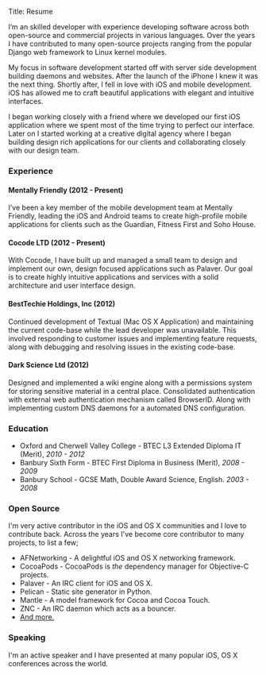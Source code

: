 Title: Resume

I’m an skilled developer with experience developing software across both
open-source and commercial projects in various languages. Over the years I
have contributed to many open-source projects ranging from the popular Django
web framework to Linux kernel modules.

My focus in software development started off with server side development
building daemons and websites. After the launch of the iPhone I knew it was
the next thing. Shortly after, I fell in love with iOS and mobile development.
iOS has allowed me to craft beautiful applications with elegant and intuitive
interfaces.

I began working closely with a friend where we developed our first iOS
application where we spent most of the time trying to perfect our interface.
Later on I started working at a creative digital agency where I began building
design rich applications for our clients and collaborating closely with our
design team.

### Experience

#### Mentally Friendly (2012 - Present)
I’ve been a key member of the mobile development team at Mentally Friendly,
leading the iOS and Android teams to create high-profile mobile applications
for clients such as the Guardian, Fitness First and Soho House.

#### Cocode LTD (2012 - Present)
With Cocode, I have built up and managed a small team to design and implement
our own, design focused applications such as Palaver. Our goal is to create
highly intuitive applications and services with a solid architecture and user
interface design.

#### BestTechie Holdings, Inc (2012)
Continued development of Textual (Mac OS X Application) and maintaining the
current code-base while the lead developer was unavailable. This involved
responding to customer issues and implementing feature requests, along with
debugging and resolving issues in the existing code-base.

#### Dark Science Ltd (2012)
Designed and implemented a wiki engine along with a permissions system for
storing sensitive material in a central place. Consolidated authentication
with external web authentication mechanism called BrowserID. Along with
implementing custom DNS daemons for a automated DNS configuration.

### Education

- Oxford and Cherwell Valley College - BTEC L3 Extended Diploma IT (Merit), *2010 - 2012*
- Banbury Sixth Form - BTEC First Diploma in Business (Merit), *2008 - 2009*
- Banbury School - GCSE Math, Double Award Science, English. *2003 - 2008*

### Open Source

I'm very active contributor in the iOS and OS X communities and I love to
contribute back. Across the years I've become core contributor to many
projects, to list a few;

- AFNetworking - A delightful iOS and OS X networking framework.
- CocoaPods - CocoaPods is *the* dependency manager for Objective-C projects.
- Palaver - An IRC client for iOS and OS X.
- Pelican - Static site generator in Python.
- Mantle - A model framework for Cocoa and Cocoa Touch.
- ZNC - An IRC daemon which acts as a bouncer.
- [And more.](https://github.com/kylef)

### Speaking

I'm an active speaker and I have presented at many popular iOS, OS X
conferences across the world.

